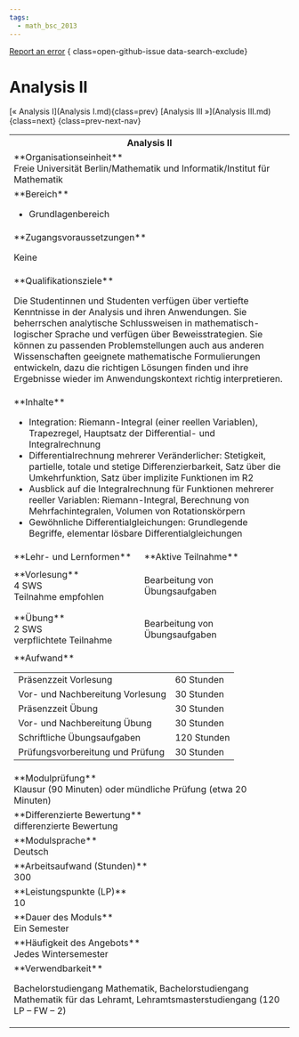 ```yaml
---
tags:
  - math_bsc_2013
---
```

[Report an error](https://github.com/SGSSGene/FUB-SUP/issues/new?title=Error%20in%20%22Analysis%20II%22&body=There%20seems%20to%20be%20an%20error%20in%20module%20%22Analysis%20II%22%2E%0A%0A%3CDescribe%20here%20a%20slightly%20more%20detailed%20description%20of%20what%20is%20wrong%3E&labels=bug)
{ class=open-github-issue data-search-exclude}

# Analysis II

[« Analysis I](Analysis I.md){class=prev}
[Analysis III »](Analysis III.md){class=next}
{class=prev-next-nav}

<table markdown id="moduledesc">
<tr markdown class="moduledesc_head"><th colspan="2">Analysis II </th></tr>
<tr markdown><td colspan="2">**Organisationseinheit**   <br>Freie Universität Berlin/Mathematik und Informatik/Institut für Mathematik</td></tr>

<tr markdown><td colspan="2">**Bereich**<br>


- Grundlagenbereich

</td></tr>

<tr markdown><td colspan="2">**Zugangsvoraussetzungen** <br>

Keine


</td></tr>
<tr markdown><td colspan="2">**Qualifikationsziele**    <br>

Die Studentinnen und Studenten verfügen über vertiefte Kenntnisse in der
Analysis und ihren Anwendungen. Sie beherrschen analytische Schlussweisen in
mathematisch-logischer Sprache und verfügen über Beweisstrategien. Sie
können zu passenden Problemstellungen auch aus anderen Wissenschaften
geeignete mathematische Formulierungen entwickeln, dazu die richtigen
Lösungen finden und ihre Ergebnisse wieder im Anwendungskontext richtig
interpretieren.


</td></tr>
<tr markdown><td colspan="2">**Inhalte**                <br>

- Integration: Riemann-Integral (einer reellen Variablen), Trapezregel,
  Hauptsatz der Differential- und Integralrechnung
- Differentialrechnung mehrerer Veränderlicher: Stetigkeit, partielle,
  totale und stetige Differenzierbarkeit, Satz über die Umkehrfunktion, Satz
  über implizite Funktionen im R2
- Ausblick auf die Integralrechnung für Funktionen mehrerer reeller
  Variablen: Riemann-Integral, Berechnung von Mehrfachintegralen, Volumen
  von Rotationskörpern
- Gewöhnliche Differentialgleichungen: Grundlegende Begriffe, elementar
  lösbare Differentialgleichungen


</td></tr>

<tr markdown><td>**Lehr- und Lernformen**</td><td>**Aktive Teilnahme**</td></tr>
<tr markdown><td> **Vorlesung** <br>4 SWS <br> Teilnahme empfohlen</td><td>

Bearbeitung von Übungsaufgaben
</td></tr>
<tr markdown><td> **Übung** <br>2 SWS <br> verpflichtete Teilnahme</td><td>

Bearbeitung von Übungsaufgaben
</td></tr>
<tr markdown><td colspan="2">**Aufwand**                <br>
<table class="aufwand_table">
<tr><td>Präsenzzeit Vorlesung</td><td>60 Stunden</td></tr>
<tr><td>Vor- und Nachbereitung Vorlesung</td><td>30 Stunden</td></tr>
<tr><td>Präsenzzeit Übung</td><td>30 Stunden</td></tr>
<tr><td>Vor- und Nachbereitung Übung</td><td>30 Stunden</td></tr>
<tr><td>Schriftliche Übungsaufgaben</td><td>120 Stunden</td></tr>
<tr><td>Prüfungsvorbereitung und Prüfung</td><td>30 Stunden</td></tr>
</table>

</td></tr>
<tr markdown><td colspan="2">**Modulprüfung**             <br>Klausur (90 Minuten) oder mündliche Prüfung (etwa 20 Minuten)


</td></tr>
<tr markdown><td colspan="2">**Differenzierte Bewertung** <br>differenzierte Bewertung

</td></tr>
<tr markdown><td colspan="2">**Modulsprache**             <br>Deutsch</td></tr>
<tr markdown><td colspan="2">**Arbeitsaufwand (Stunden)** <br>300</td></tr>
<tr markdown><td colspan="2">**Leistungspunkte (LP)**     <br>10</td></tr>
<tr markdown><td colspan="2">**Dauer des Moduls**         <br>Ein Semester</td></tr>
<tr markdown><td colspan="2">**Häufigkeit des Angebots**  <br>Jedes Wintersemester</td></tr>
<tr markdown><td colspan="2">**Verwendbarkeit**           <br>

Bachelorstudiengang Mathematik, Bachelorstudiengang Mathematik für das
Lehramt, Lehramtsmasterstudiengang (120 LP – FW – 2)


</td></tr>

</table>
